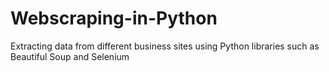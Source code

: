 # Webscraping-in-Python
Extracting data from different business sites using Python libraries such as Beautiful Soup and Selenium
